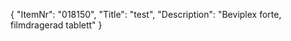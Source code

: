 {
  "ItemNr": "018150",
  "Title": "test",
  "Description": "Beviplex forte, filmdragerad tablett"
}